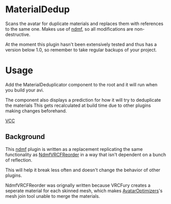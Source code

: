 ﻿# MaterialDedup
Scans the avatar for duplicate materials and replaces them with references to the same one.
Makes use of [ndmf](https://github.com/bdunderscore/ndmf), so all modifications are non-destructive.

At the moment this plugin hasn't been extensively tested and thus has a version below 1.0,
so remember to take regular backups of your project.

# Usage
Add the MaterialDeduplicator component to the root and it will run when you build your avi.

The component also displays a prediction for how it will try to deduplicate the materials
This gets recalculated at build time due to other plugins making changes beforehand.

[VCC](https://bigibas123.github.io/VCC/)

## Background
This [ndmf](https://github.com/bdunderscore/ndmf) plugin is written as a replacement replicating the same functionality as [NdmfVRCFReorder](https://github.com/bigibas123/NdmfVRCFReorder)
in a way that isn't dependent on a bunch of reflection.

This will help it break less often and doesn't change the behavior of other plugins.

NdmfVRCFReorder was orignally written because VRCFury creates a seperate material for each skinned mesh,
which makes [AvatarOptimizers](https://github.com/anatawa12/AvatarOptimizer/)'s mesh join tool unable to merge the materials.
